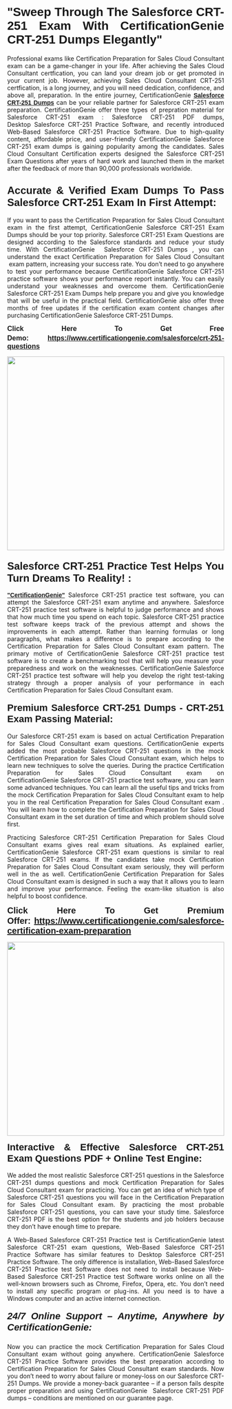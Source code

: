 

<h1 style="text-align: justify;"><span style="font-family:Tahoma,Geneva,sans-serif;"><strong>"Sweep Through The Salesforce CRT-251 Exam With CertificationGenie CRT-251 Dumps Elegantly"</strong></span></h1>

<p style="text-align: justify;">Professional exams like Certification Preparation for Sales Cloud Consultant exam can be a game-changer in your life. After achieving the Sales Cloud Consultant certfication, you can land your dream job or get promoted in your current job. However, achieving Sales Cloud Consultant CRT-251 certfication, is a long journey, and you will need dedication, confidence, and above all, preparation. In the entire journey, CertificationGenie <span style="font-family:Tahoma,Geneva,sans-serif;"><strong><a href="https://www.certificationgenie.com/salesforce/crt-251-questions">Salesforce CRT-251 Dumps</a></strong></span> can be your reliable partner for Salesforce CRT-251 exam preparation. CertificationGenie offer three types of prepration material for Salesforce CRT-251 exam : Salesforce CRT-251 PDF dumps, Desktop Salesforce CRT-251 Practice Software, and recently introduced Web-Based Salesforce CRT-251 Practice Software. Due to high-quality content, affordable price, and user-friendly CertificationGenie Salesforce CRT-251 exam dumps is gaining popularity among the candidates. Sales Cloud Consultant Certification experts designed the Salesforce CRT-251 Exam Questions after years of hard work and launched them in the market after the feedback of more than 90,000 professionals worldwide. </p>

<h2 style="text-align: justify;"><span style="font-family:Tahoma,Geneva,sans-serif;"><strong><span style="font-size:24px;">Accurate & Verified Exam Dumps To Pass Salesforce CRT-251 Exam In First Attempt:</span></strong></span></h2>

<p style="text-align: justify;">If you want to pass the Certification Preparation for Sales Cloud Consultant exam in the first attempt, CertificationGenie Salesforce CRT-251 Exam Dumps should be your top priority. Salesforce CRT-251 Exam Questions are designed according to the Salesforce standards and reduce your study time. With CertificationGenie  Salesforce CRT-251 Dumps , you can understand the exact Certification Preparation for Sales Cloud Consultant  exam pattern, increasing your success rate. You don’t need to go anywhere to test your performance because CertificationGenie Salesforce CRT-251 practice software shows your performance report instantly. You can easily understand your weaknesses and overcome them. CertificationGenie Salesforce CRT-251 Exam Dumps help prepare you and give you knowledge that will be useful in the practical field. CertificationGenie also offer three months of free updates if the certification exam content changes after purchasing CertificationGenie Salesforce CRT-251 Dumps.</p>

<p style="text-align: justify;"><span style="font-size:16px;"><span style="font-family:Tahoma,Geneva,sans-serif;"><strong>Click Here To Get Free Demo:</strong></span></span><span style="font-size:20px;"><span style="font-family:Tahoma,Geneva,sans-serif;"><strong> </strong></span></span><span style="font-size:16px;"><span style="font-family:Tahoma,Geneva,sans-serif;"><strong><a href="https://www.certificationgenie.com/salesforce/crt-251-questions">https://www.certificationgenie.com/salesforce/crt-251-questions</a></strong></span></span></p>

<p style="text-align: justify;"><a href="https://www.certificationgenie.com/salesforce/crt-251-questions"><img alt="" src="https://lh3.googleusercontent.com/pw/ACtC-3doDiK9SBBk_UUqL334qseWDG_7JxQKLxHAGtTDipddtog-z9sewKtP3Tk9FwJ0gNHeZL-V2e-wWmrx9eptY3qsjJVeeDHyQ49zt8PKVbyyxKZUZKZ5pdO7XyZJXuUkyF5LfCWL-4CYe1RXSTYxofc8=w1169-h657-no?authuser=0" style="width: 100%; height: 450px;" /></a></p>

<h3 style="text-align: justify;"><span style="font-family:Tahoma,Geneva,sans-serif;"><strong><span style="font-size:24px;">Salesforce CRT-251 Practice Test Helps You Turn Dreams To Reality! :</span></strong></span></h3>

<p style="text-align: justify;"><a href="https://www.certificationgenie.com/"><span style="font-family:Tahoma,Geneva,sans-serif;"><strong>"CertificationGenie"</strong></span></a> Salesforce CRT-251 practice test software, you can attempt the Salesforce CRT-251 exam anytime and anywhere. Salesforce CRT-251 practice test software is helpful to judge performance and shows that how much time you spend on each topic. Salesforce CRT-251 practice test software keeps track of the previous attempt and shows the improvements in each attempt. Rather than learning formulas or long paragraphs, what makes a difference is to prepare according to the Certification Preparation for Sales Cloud Consultant exam pattern. The primary motive of CertificationGenie Salesforce CRT-251 practice test software is to create a benchmarking tool that will help you measure your preparedness and work on the weaknesses. CertificationGenie Salesforce CRT-251 practice test software will help you develop the right test-taking strategy through a proper analysis of your performance in each Certification Preparation for Sales Cloud Consultant exam. </p>

<h4 style="text-align: justify;"><span style="font-size:22px;"><span style="font-family:Tahoma,Geneva,sans-serif;"><strong>Premium Salesforce CRT-251 Dumps - CRT-251 Exam Passing Material:</strong></span></span></h4>

<p style="text-align: justify;">Our Salesforce CRT-251 exam is based on actual Certification Preparation for Sales Cloud Consultant exam questions. CertificationGenie experts added the most probable Salesforce CRT-251 questions in the mock Certification Preparation for Sales Cloud Consultant exam, which helps to learn new techniques to solve the queries. During the practice Certification Preparation for Sales Cloud Consultant exam on CertificationGenie Salesforce CRT-251 practice test software, you can learn some advanced techniques. You can learn all the useful tips and tricks from the mock Certification Preparation for Sales Cloud Consultant exam to help you in the real Certification Preparation for Sales Cloud Consultant exam . You will learn how to complete the Certification Preparation for Sales Cloud Consultant exam in the set duration of time and which problem should solve first. </p>

<p style="text-align: justify;">Practicing Salesforce CRT-251 Certification Preparation for Sales Cloud Consultant exams gives real exam situations. As explained earlier, CertificationGenie Salesforce CRT-251 exam questions is similar to real Salesforce CRT-251 exams. If the candidates take mock Certification Preparation for Sales Cloud Consultant exam seriously, they will perform well in the as well. CertificationGenie Certification Preparation for Sales Cloud Consultant exam is designed in such a way that it allows you to learn and improve your performance. Feeling the exam-like situation is also helpful to boost confidence.</p>

<p style="text-align: justify;"><strong><span style="font-size:20px;"><span style="font-family:Tahoma,Geneva,sans-serif;">Click Here To Get Premium Offer:</span> <span style="font-family:Tahoma,Geneva,sans-serif;"><a href="https://www.certificationgenie.com/salesforce-certification-exam-preparation">https://www.certificationgenie.com/salesforce-certification-exam-preparation</a></span></span></strong></p>

<p style="text-align: justify;"><a href="https://www.certificationgenie.com/salesforce/crt-251-questions"><img alt="" src="https://lh3.googleusercontent.com/pw/ACtC-3cZqdDxTJx_5ZCEhhAHXbNBvJ04vc7KUmxf8GDtJTvJ7xJyqw25cBMtqs6Fpw9jpxQeVcnFkF0MeaEp-CbFBkMiza-pKS581jOmJ0YmLw8yI0m2Dd1IRQWe8k1g53utssITZPMGVwen879nqYE17F56=w1168-h657-no?authuser=0" style="width: 100%; height: 450px;" /></a></p>

<p style="text-align: justify;"><span style="font-size:22px;"><span style="font-family:Tahoma,Geneva,sans-serif;"><strong>Interactive & Effective Salesforce CRT-251 Exam Questions PDF + Online Test Engine:</strong></span></span><br />
<br />
We added the most realistic Salesforce CRT-251 questions in the Salesforce CRT-251 dumps questions and mock Certification Preparation for Sales Cloud Consultant exam for practicing. You can get an idea of which type of Salesforce CRT-251 questions you will face in the Certification Preparation for Sales Cloud Consultant exam. By practicing the most probable Salesforce CRT-251 questions, you can save your study time. Salesforce CRT-251 PDF is the best option for the students and job holders because they don’t have enough time to prepare. </p>

<p style="text-align: justify;">A Web-Based Salesforce CRT-251 Practice test is CertificationGenie latest Salesforce CRT-251 exam questions, Web-Based Salesforce CRT-251 Practice Software has similar features to Desktop Salesforce CRT-251 Practice Software. The only difference is installation, Web-Based Salesforce CRT-251 Practice test Software does not need to install because Web-Based Salesforce CRT-251 Practice test Software works online on all the well-known browsers such as Chrome, Firefox, Opera, etc. You don’t need to install any specific program or plug-ins. All you need is to have a Windows computer and an active internet connection. </p>

<h5 style="text-align: justify;"><span style="font-family:Tahoma,Geneva,sans-serif;"><span style="font-size:22px;"><strong>24/7 Online Support – Anytime, Anywhere by CertificationGenie:</strong></span></span></h5>

<p style="text-align: justify;">Now you can practice the mock Certification Preparation for Sales Cloud Consultant exam without going anywhere. CertificationGenie Salesforce CRT-251 Practice Software provides the best preparation according to Certification Preparation for Sales Cloud Consultant exam standards. Now you don’t need to worry about failure or money-loss on our Salesforce CRT-251 Dumps. We provide a money-back guarantee – if a person fails despite proper preparation and using CertificationGenie  Salesforce CRT-251 PDF dumps – conditions are mentioned on our guarantee page.</p>
